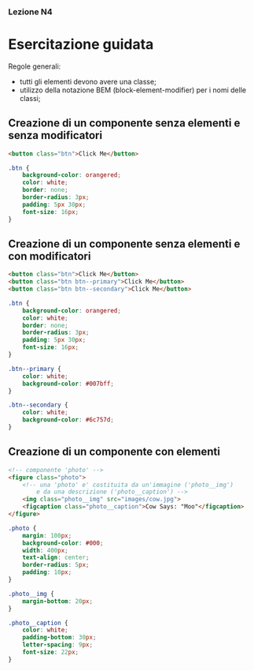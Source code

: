### Lezione N4

# Esercitazione guidata

Regole generali:

* tutti gli elementi devono avere una classe;
* utilizzo della notazione BEM (block-element-modifier) per i nomi delle classi;

## Creazione di un componente senza elementi e senza modificatori

```html
<button class="btn">Click Me</button>
```

```css
.btn {
    background-color: orangered;
    color: white;
    border: none;
    border-radius: 3px;
    padding: 5px 30px;
    font-size: 16px;
}
```

## Creazione di un componente senza elementi e con modificatori

```html
<button class="btn">Click Me</button>
<button class="btn btn--primary">Click Me</button>
<button class="btn btn--secondary">Click Me</button>
```

```css
.btn {
    background-color: orangered;
    color: white;
    border: none;
    border-radius: 3px;
    padding: 5px 30px;
    font-size: 16px;
}

.btn--primary {
    color: white;
    background-color: #007bff;
}

.btn--secondary {
    color: white;
    background-color: #6c757d;
}
```

## Creazione di un componente con elementi

```html
<!-- componente 'photo' -->
<figure class="photo">
    <!-- una 'photo' e' costituita da un'immagine ('photo__img')
        e da una descrizione ('photo__caption') -->
    <img class="photo__img" src="images/cow.jpg">
    <figcaption class="photo__caption">Cow Says: "Moo"</figcaption>
</figure>
```

```css
.photo {
    margin: 100px;
    background-color: #000;
    width: 400px;
    text-align: center;
    border-radius: 5px;
    padding: 10px;
}

.photo__img {
    margin-bottom: 20px;
}

.photo__caption {
    color: white;
    padding-bottom: 30px;
    letter-spacing: 9px;
    font-size: 22px;
}
```